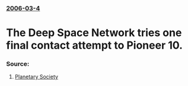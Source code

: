 ### [2006-03-4](/news/2006/03/4/index.md)

#  The Deep Space Network tries one final contact attempt to Pioneer 10.  




### Source:

1. [Planetary Society](http://www.planetary.org/programs/projects/pioneer_anomaly/update_200603.html)
